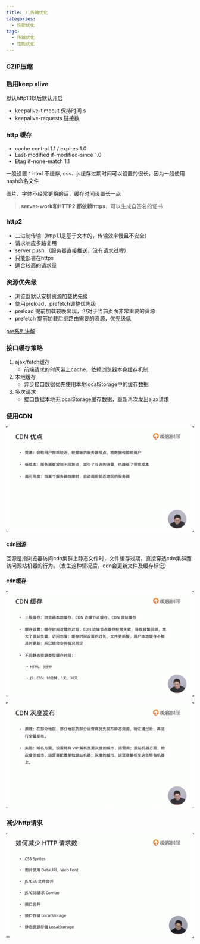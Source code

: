 ```yaml
---
title: 7.传输优化
categories: 
  - 性能优化
tags: 
  - 传输优化
  - 性能优化
---
```


### GZIP压缩 

### 启用keep alive

默认http1.1以后默认开启

- keepalive-timeout  保持时间 s
-  keepalive-requests 链接数 

### http 缓存

- cache control 1.1 / expires 1.0
- Last-modified  if-modified-since 1.0
- Etag  if-none-match  1.1

一般设置：html 不缓存, css、js缓存过期时间可以设置的很长，因为一般使用hash命名文件

图片、字体不经常更换的话，缓存时间设置长一点

> **server-work和HTTP2 都依赖https**，可以生成自签名的证书

### http2

- 二进制传输（http1.1是基于文本的，传输效率慢且不安全）
- 请求响应多路复用
- server push （服务器直接推送，没有请求过程）
- 只能部署在https
- 适合较高的请求量

### 资源优先级

- 浏览器默认安排资源加载优先级
- 使用preload，prefetch调整优先级
- preload 提前加载较晚出现，但对于当前页面非常重要的资源
- prefetch 提前加载后继路由需要的资源，优先级低

[pre系列讲解](https://www.jianshu.com/p/61298b51a5fb)

### 接口缓存策略

1. ajax/fetch缓存
   - 前端请求的时间带上cache，依赖浏览器本身缓存机制
2. 本地缓存
   - 异步接口数据优先使用本地localStorage中的缓存数据
3. 多次请求
   - 接口数据本地无localStorage缓存数据，重新再次发出ajax请求

 ### 使用CDN

![CDN优点](传输优化/CDN优点.png)

#### cdn回源

回源是指浏览器访问cdn集群上静态文件时，文件缓存过期，直接穿透cdn集群而访问源站机器的行为。（发生这种情况后，cdn会更新文件及缓存标记）

#### cdn缓存

![cdn缓存](传输优化/cdn缓存.png)

![cdn灰度发布](传输优化/cdn灰度发布.png)

### 减少http请求

![减少http请求](传输优化/减少http请求.png)